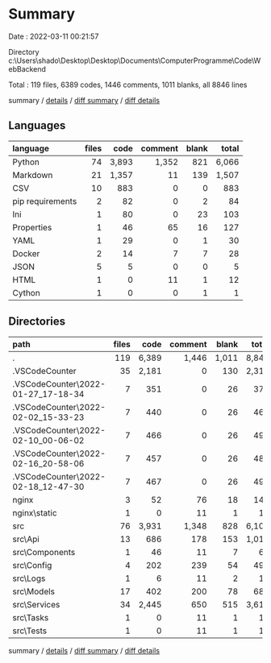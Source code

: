 # Summary

Date : 2022-03-11 00:21:57

Directory c:\Users\shado\Desktop\Desktop\Documents\ComputerProgramme\Code\WebBackend

Total : 119 files,  6389 codes, 1446 comments, 1011 blanks, all 8846 lines

summary / [details](details.md) / [diff summary](diff.md) / [diff details](diff-details.md)

## Languages
| language | files | code | comment | blank | total |
| :--- | ---: | ---: | ---: | ---: | ---: |
| Python | 74 | 3,893 | 1,352 | 821 | 6,066 |
| Markdown | 21 | 1,357 | 11 | 139 | 1,507 |
| CSV | 10 | 883 | 0 | 0 | 883 |
| pip requirements | 2 | 82 | 0 | 2 | 84 |
| Ini | 1 | 80 | 0 | 23 | 103 |
| Properties | 1 | 46 | 65 | 16 | 127 |
| YAML | 1 | 29 | 0 | 1 | 30 |
| Docker | 2 | 14 | 7 | 7 | 28 |
| JSON | 5 | 5 | 0 | 0 | 5 |
| HTML | 1 | 0 | 11 | 1 | 12 |
| Cython | 1 | 0 | 0 | 1 | 1 |

## Directories
| path | files | code | comment | blank | total |
| :--- | ---: | ---: | ---: | ---: | ---: |
| . | 119 | 6,389 | 1,446 | 1,011 | 8,846 |
| .VSCodeCounter | 35 | 2,181 | 0 | 130 | 2,311 |
| .VSCodeCounter\2022-01-27_17-18-34 | 7 | 351 | 0 | 26 | 377 |
| .VSCodeCounter\2022-02-02_15-33-23 | 7 | 440 | 0 | 26 | 466 |
| .VSCodeCounter\2022-02-10_00-06-02 | 7 | 466 | 0 | 26 | 492 |
| .VSCodeCounter\2022-02-16_20-58-06 | 7 | 457 | 0 | 26 | 483 |
| .VSCodeCounter\2022-02-18_12-47-30 | 7 | 467 | 0 | 26 | 493 |
| nginx | 3 | 52 | 76 | 18 | 146 |
| nginx\static | 1 | 0 | 11 | 1 | 12 |
| src | 76 | 3,931 | 1,348 | 828 | 6,107 |
| src\Api | 13 | 686 | 178 | 153 | 1,017 |
| src\Components | 1 | 46 | 11 | 7 | 64 |
| src\Config | 4 | 202 | 239 | 54 | 495 |
| src\Logs | 1 | 6 | 11 | 2 | 19 |
| src\Models | 17 | 402 | 200 | 78 | 680 |
| src\Services | 34 | 2,445 | 650 | 515 | 3,610 |
| src\Tasks | 1 | 0 | 11 | 1 | 12 |
| src\Tests | 1 | 0 | 11 | 1 | 12 |

summary / [details](details.md) / [diff summary](diff.md) / [diff details](diff-details.md)